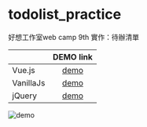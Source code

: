 # todolist_practice
好想工作室web camp 9th 實作：待辦清單

|  | DEMO link | 
| -----|:-----: | 
| Vue.js | [demo](https://jyun1desu.github.io/todolist_practice/Vue/) | 
| VanillaJs | [demo](https://jyun1desu.github.io/todolist_practice/vanillaJS) | 
| jQuery | [demo](https://jyun1desu.github.io/todolist_practice/jQuery) | 

![demo](https://imgur.com/2UMQ8Jn.jpg)
